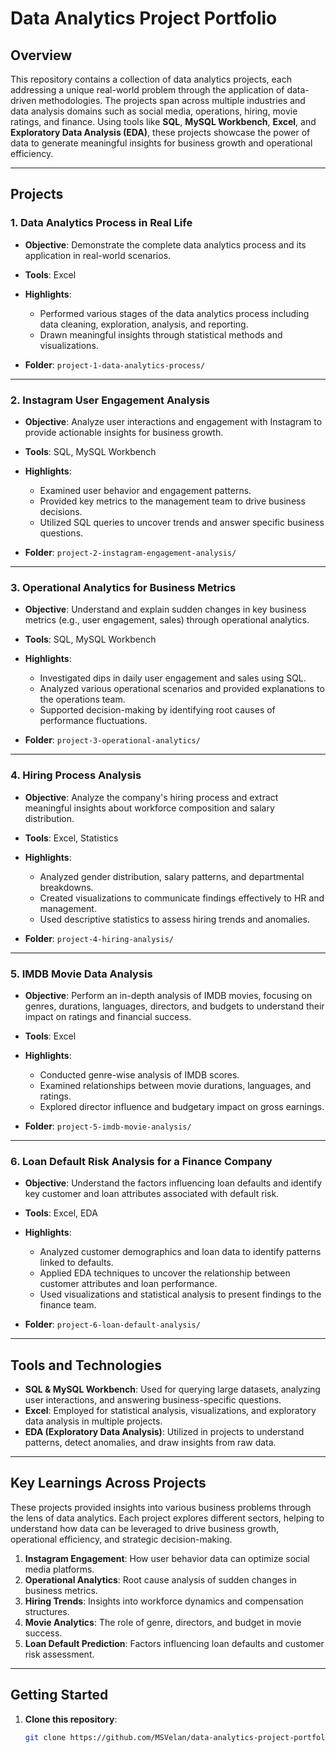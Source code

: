 # Data Analytics Project Portfolio

## Overview
This repository contains a collection of data analytics projects, each addressing a unique real-world problem through the application of data-driven methodologies. The projects span across multiple industries and data analysis domains such as social media, operations, hiring, movie ratings, and finance. Using tools like **SQL**, **MySQL Workbench**, **Excel**, and **Exploratory Data Analysis (EDA)**, these projects showcase the power of data to generate meaningful insights for business growth and operational efficiency.

---

## Projects

### 1. **Data Analytics Process in Real Life**
- **Objective**: Demonstrate the complete data analytics process and its application in real-world scenarios.
- **Tools**: Excel
- **Highlights**:
  - Performed various stages of the data analytics process including data cleaning, exploration, analysis, and reporting.
  - Drawn meaningful insights through statistical methods and visualizations.
  
- **Folder**: `project-1-data-analytics-process/`

---

### 2. **Instagram User Engagement Analysis**
- **Objective**: Analyze user interactions and engagement with Instagram to provide actionable insights for business growth.
- **Tools**: SQL, MySQL Workbench
- **Highlights**:
  - Examined user behavior and engagement patterns.
  - Provided key metrics to the management team to drive business decisions.
  - Utilized SQL queries to uncover trends and answer specific business questions.
  
- **Folder**: `project-2-instagram-engagement-analysis/`

---

### 3. **Operational Analytics for Business Metrics**
- **Objective**: Understand and explain sudden changes in key business metrics (e.g., user engagement, sales) through operational analytics.
- **Tools**: SQL, MySQL Workbench
- **Highlights**:
  - Investigated dips in daily user engagement and sales using SQL.
  - Analyzed various operational scenarios and provided explanations to the operations team.
  - Supported decision-making by identifying root causes of performance fluctuations.

- **Folder**: `project-3-operational-analytics/`

---

### 4. **Hiring Process Analysis**
- **Objective**: Analyze the company's hiring process and extract meaningful insights about workforce composition and salary distribution.
- **Tools**: Excel, Statistics
- **Highlights**:
  - Analyzed gender distribution, salary patterns, and departmental breakdowns.
  - Created visualizations to communicate findings effectively to HR and management.
  - Used descriptive statistics to assess hiring trends and anomalies.

- **Folder**: `project-4-hiring-analysis/`

---

### 5. **IMDB Movie Data Analysis**
- **Objective**: Perform an in-depth analysis of IMDB movies, focusing on genres, durations, languages, directors, and budgets to understand their impact on ratings and financial success.
- **Tools**: Excel
- **Highlights**:
  - Conducted genre-wise analysis of IMDB scores.
  - Examined relationships between movie durations, languages, and ratings.
  - Explored director influence and budgetary impact on gross earnings.

- **Folder**: `project-5-imdb-movie-analysis/`

---

### 6. **Loan Default Risk Analysis for a Finance Company**
- **Objective**: Understand the factors influencing loan defaults and identify key customer and loan attributes associated with default risk.
- **Tools**: Excel, EDA
- **Highlights**:
  - Analyzed customer demographics and loan data to identify patterns linked to defaults.
  - Applied EDA techniques to uncover the relationship between customer attributes and loan performance.
  - Used visualizations and statistical analysis to present findings to the finance team.

- **Folder**: `project-6-loan-default-analysis/`

---

## Tools and Technologies
- **SQL & MySQL Workbench**: Used for querying large datasets, analyzing user interactions, and answering business-specific questions.
- **Excel**: Employed for statistical analysis, visualizations, and exploratory data analysis in multiple projects.
- **EDA (Exploratory Data Analysis)**: Utilized in projects to understand patterns, detect anomalies, and draw insights from raw data.

---

## Key Learnings Across Projects
These projects provided insights into various business problems through the lens of data analytics. Each project explores different sectors, helping to understand how data can be leveraged to drive business growth, operational efficiency, and strategic decision-making.

1. **Instagram Engagement**: How user behavior data can optimize social media platforms.
2. **Operational Analytics**: Root cause analysis of sudden changes in business metrics.
3. **Hiring Trends**: Insights into workforce dynamics and compensation structures.
4. **Movie Analytics**: The role of genre, directors, and budget in movie success.
5. **Loan Default Prediction**: Factors influencing loan defaults and customer risk assessment.

---

## Getting Started
1. **Clone this repository**:
   ```bash
   git clone https://github.com/MSVelan/data-analytics-project-portfolio.git

